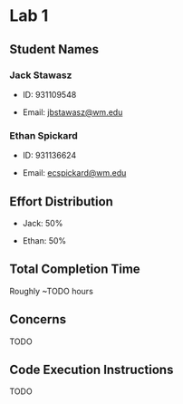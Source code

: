 # Lab 1

## Student Names

### Jack Stawasz

- ID: 931109548

- Email: jbstawasz@wm.edu

### Ethan Spickard

- ID: 931136624

- Email: ecspickard@wm.edu

## Effort Distribution

- Jack: 50%

- Ethan: 50%

## Total Completion Time

Roughly ~TODO hours

## Concerns

TODO

## Code Execution Instructions

TODO